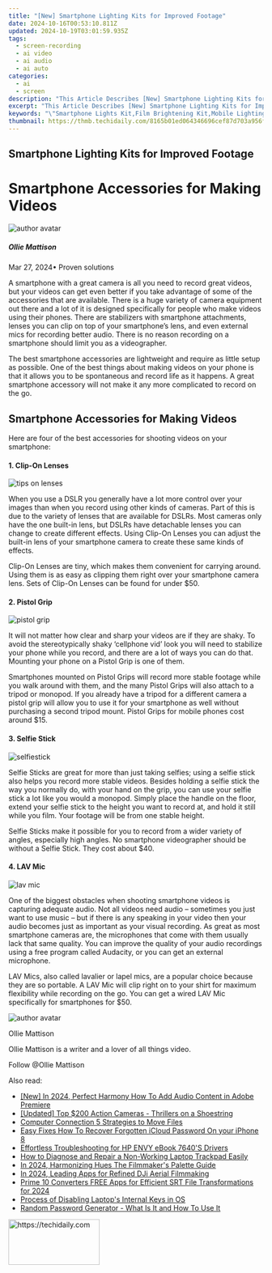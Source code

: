 ```yaml
---
title: "[New] Smartphone Lighting Kits for Improved Footage"
date: 2024-10-16T00:53:10.811Z
updated: 2024-10-19T03:01:59.935Z
tags: 
  - screen-recording
  - ai video
  - ai audio
  - ai auto
categories: 
  - ai
  - screen
description: "This Article Describes [New] Smartphone Lighting Kits for Improved Footage"
excerpt: "This Article Describes [New] Smartphone Lighting Kits for Improved Footage"
keywords: "\"Smartphone Lights Kit,Film Brightening Kit,Mobile Lighting Set,Low-Light Shooting Gear,Portable Filming Kit,Improve Camera Footage,Quickset PhotoKit\""
thumbnail: https://thmb.techidaily.com/8165b01ed064346696cef87d703a956f25f7e75ad27ec5fc1142917a3643401d.jpg
---
```


## Smartphone Lighting Kits for Improved Footage

# Smartphone Accessories for Making Videos

![author avatar](https://images.wondershare.com/filmora/article-images/ollie-mattison.jpg)

##### Ollie Mattison

 Mar 27, 2024• Proven solutions

A smartphone with a great camera is all you need to record great videos, but your videos can get even better if you take advantage of some of the accessories that are available. There is a huge variety of camera equipment out there and a lot of it is designed specifically for people who make videos using their phones. There are stabilizers with smartphone attachments, lenses you can clip on top of your smartphone’s lens, and even external mics for recording better audio. There is no reason recording on a smartphone should limit you as a videographer.

The best smartphone accessories are lightweight and require as little setup as possible. One of the best things about making videos on your phone is that it allows you to be spontaneous and record life as it happens. A great smartphone accessory will not make it any more complicated to record on the go.

## Smartphone Accessories for Making Videos

Here are four of the best accessories for shooting videos on your smartphone:

#### 1\. Clip-On Lenses

![tips on lenses](https://images.wondershare.com/filmora/article-images/accessories-clip-on-lenses.JPG)

When you use a DSLR you generally have a lot more control over your images than when you record using other kinds of cameras. Part of this is due to the variety of lenses that are available for DSLRs. Most cameras only have the one built-in lens, but DSLRs have detachable lenses you can change to create different effects. Using Clip-On Lenses you can adjust the built-in lens of your smartphone camera to create these same kinds of effects.

Clip-On Lenses are tiny, which makes them convenient for carrying around. Using them is as easy as clipping them right over your smartphone camera lens. Sets of Clip-On Lenses can be found for under $50.

#### 2\. Pistol Grip

![pistol grip](https://images.wondershare.com/filmora/article-images/accessories-pistol-grip.JPG)

It will not matter how clear and sharp your videos are if they are shaky. To avoid the stereotypically shaky ‘cellphone vid’ look you will need to stabilize your phone while you record, and there are a lot of ways you can do that. Mounting your phone on a Pistol Grip is one of them.

Smartphones mounted on Pistol Grips will record more stable footage while you walk around with them, and the many Pistol Grips will also attach to a tripod or monopod. If you already have a tripod for a different camera a pistol grip will allow you to use it for your smartphone as well without purchasing a second tripod mount. Pistol Grips for mobile phones cost around $15.

#### 3\. Selfie Stick

![selfiestick](https://images.wondershare.com/filmora/article-images/accessories-selfiestick.jpg)

Selfie Sticks are great for more than just taking selfies; using a selfie stick also helps you record more stable videos. Besides holding a selfie stick the way you normally do, with your hand on the grip, you can use your selfie stick a lot like you would a monopod. Simply place the handle on the floor, extend your selfie stick to the height you want to record at, and hold it still while you film. Your footage will be from one stable height.

Selfie Sticks make it possible for you to record from a wider variety of angles, especially high angles. No smartphone videographer should be without a Selfie Stick. They cost about $40.

#### 4\. LAV Mic

![lav mic](https://images.wondershare.com/filmora/article-images/accessories-lav-mic.JPG)

One of the biggest obstacles when shooting smartphone videos is capturing adequate audio. Not all videos need audio – sometimes you just want to use music – but if there is any speaking in your video then your audio becomes just as important as your visual recording. As great as most smartphone cameras are, the microphones that come with them usually lack that same quality. You can improve the quality of your audio recordings using a free program called Audacity, or you can get an external microphone.

LAV Mics, also called lavalier or lapel mics, are a popular choice because they are so portable. A LAV Mic will clip right on to your shirt for maximum flexibility while recording on the go. You can get a wired LAV Mic specifically for smartphones for $50.

![author avatar](https://images.wondershare.com/filmora/article-images/ollie-mattison.jpg)

Ollie Mattison

Ollie Mattison is a writer and a lover of all things video.

Follow @Ollie Mattison


<ins class="adsbygoogle"
     style="display:block"
     data-ad-format="autorelaxed"
     data-ad-client="ca-pub-7571918770474297"
     data-ad-slot="1223367746"></ins>



<ins class="adsbygoogle"
     style="display:block"
     data-ad-client="ca-pub-7571918770474297"
     data-ad-slot="8358498916"
     data-ad-format="auto"
     data-full-width-responsive="true"></ins>


<span class="atpl-alsoreadstyle">Also read:</span>
<div><ul>
<li><a href="https://article-helps.techidaily.com/new-in-2024-perfect-harmony-how-to-add-audio-content-in-adobe-premiere/"><u>[New] In 2024, Perfect Harmony How To Add Audio Content in Adobe Premiere</u></a></li>
<li><a href="https://article-helps.techidaily.com/updated-top-200-action-cameras-thrillers-on-a-shoestring/"><u>[Updated] Top $200 Action Cameras - Thrillers on a Shoestring</u></a></li>
<li><a href="https://vp-tips.techidaily.com/computer-connection-5-strategies-to-move-files/"><u>Computer Connection 5 Strategies to Move Files</u></a></li>
<li><a href="https://activate-lock.techidaily.com/easy-fixes-how-to-recover-forgotten-icloud-password-on-your-iphone-8-by-drfone-ios/"><u>Easy Fixes How To Recover Forgotten iCloud Password On your iPhone 8</u></a></li>
<li><a href="https://driver-install.techidaily.com/effortless-troubleshooting-for-hp-envy-ebook-7640s-drivers/"><u>Effortless Troubleshooting for HP ENVY eBook 7640'S Drivers</u></a></li>
<li><a href="https://win-howtos.techidaily.com/how-to-diagnose-and-repair-a-non-working-laptop-trackpad-easily/"><u>How to Diagnose and Repair a Non-Working Laptop Trackpad Easily</u></a></li>
<li><a href="https://article-helps.techidaily.com/in-2024-harmonizing-hues-the-filmmakers-palette-guide/"><u>In 2024, Harmonizing Hues The Filmmaker's Palette Guide</u></a></li>
<li><a href="https://article-helps.techidaily.com/in-2024-leading-apps-for-refined-dji-aerial-filmmaking/"><u>In 2024, Leading Apps for Refined DJi Aerial Filmmaking</u></a></li>
<li><a href="https://article-helps.techidaily.com/prime-10-converters-free-apps-for-efficient-srt-file-transformations-for-2024/"><u>Prime 10 Converters FREE Apps for Efficient SRT File Transformations for 2024</u></a></li>
<li><a href="https://windows11.techidaily.com/process-of-disabling-laptops-internal-keys-in-os/"><u>Process of Disabling Laptop's Internal Keys in OS</u></a></li>
<li><a href="https://tech-revival.techidaily.com/1723808178301-random-password-generator-what-is-it-and-how-to-use-it/"><u>Random Password Generator - What Is It and How To Use It</u></a></li>
</ul></div>

<!-- affiliate ads begin -->
<a href="https://aligracehair.sjv.io/c/5597632/2135411/19272" target="_top" id="2135411">
  <img src="//a.impactradius-go.com/display-ad/19272-2135411" border="0" alt="https://techidaily.com" width="180" height="90"/>
</a>
<img height="0" width="0" src="https://aligracehair.sjv.io/i/5597632/2135411/19272" style="position:absolute;visibility:hidden;" border="0" />
<!-- affiliate ads end -->

